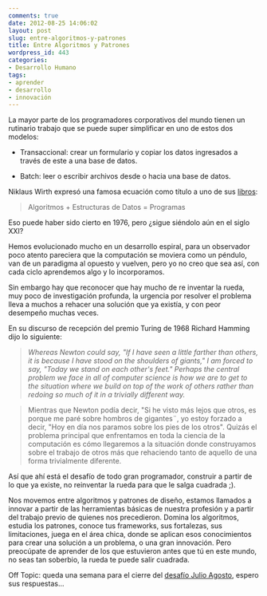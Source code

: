 ```yaml
---
comments: true
date: 2012-08-25 14:06:02
layout: post
slug: entre-algoritmos-y-patrones
title: Entre Algoritmos y Patrones
wordpress_id: 443
categories:
- Desarrollo Humano
tags:
- aprender
- desarrollo
- innovación
---
```


La mayor parte de los programadores corporativos del mundo tienen un rutinario trabajo que se puede super simplificar en uno de estos dos modelos:



	
  * Transaccional: crear un formulario y copiar los datos ingresados a través de este a una base de datos.

	
  * Batch: leer o escribir archivos desde o hacia una base de datos.


Niklaus Wirth expresó una famosa ecuación como título a uno de sus [libros](http://amzn.to/OcAn8s):


> Algoritmos + Estructuras de Datos = Programas




Eso puede haber sido cierto en 1976, pero ¿sigue siéndolo aún en el siglo XXI?




Hemos evolucionado mucho en un desarrollo espiral, para un observador poco atento pareciera que la computación se moviera como un péndulo, van de un paradigma al opuesto y vuelven, pero yo no creo que sea así, con cada ciclo aprendemos algo y lo incorporamos.




Sin embargo hay que reconocer que hay mucho de re inventar la rueda, muy poco de investigación profunda, la urgencia por resolver el problema lleva a muchos a rehacer una solución que ya existía, y con peor desempeño muchas veces.




En su discurso de recepción del premio Turing de 1968 Richard Hamming dijo lo siguiente:





> 

> 
> _Whereas Newton could say, "If I have seen a little farther than others, it is because I have stood on the shoulders of giants," I am forced to say, "Today we stand on each other's feet." Perhaps the central problem we face in all of computer science is how we are to get to the situation where we build on top of the work of others rather than redoing so much of it in a trivially different way._
> 
> 

> 
> Mientras que Newton podía decir, "Si he visto más lejos que otros, es porque me paré sobre hombros de gigantes¨, yo estoy forzado a decir, "Hoy en día nos paramos sobre los pies de los otros". Quizás el problema principal que enfrentamos en toda la ciencia de la computación es cómo llegaremos a la situación donde construyamos sobre el trabajo de otros más que rehaciendo tanto de aquello de una forma trivialmente diferente.
> 
> 





Así que ahí está el desafío de todo gran programador, construir a partir de lo que ya existe, no reinventar la rueda para que le salga cuadrada ;).




Nos movemos entre algoritmos y patrones de diseño, estamos llamados a innovar a partir de las herramientas básicas de nuestra profesión y a partir del trabajo previo de quienes nos precedieron. Domina los algoritmos, estudia los patrones, conoce tus frameworks, sus fortalezas, sus limitaciones, juega en el área chica, donde se aplican esos conocimientos para crear una solución a un problema, o una gran innovación. Pero preocúpate de aprender de los que estuvieron antes que tú en este mundo, no seas tan soberbio, la rueda te puede salir cuadrada.




Off Topic: queda una semana para el cierre del [desafío Julio Agosto](https://www.programando.org/blog/2012/07/14/desafio-julio-agosto-2012-l-systems.html), espero sus respuestas...
